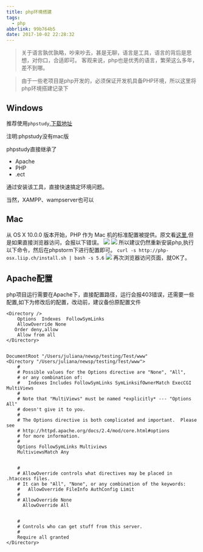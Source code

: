 ```yaml
---
title: php环境搭建
tags:
  - php
abbrlink: 99b764b5
date: 2017-10-02 22:28:32
---
```

> 关于语言孰优孰略，吵来吵去，甚是无聊，语言是工具，语言的背后是思想，对你口，合适即可。
客观来说，php也是优秀的语言，繁荣这么多年，差不到哪。

> 由于一些老项目是php开发的，必须保证开发机具备PHP环境，所以这里将php环境搭建记录下

## Windows

推荐使用`phpstudy`,[下载地址](http://www.phpstudy.net/)

注明:phpstudy没有mac版

phpstudy直接继承了
+ Apache
+ PHP
+ .ect

通过安装该工具，直接快速搞定环境问题。

当然，XAMPP、wampserver也可以

## Mac
从 OS X 10.0.0 版本开始，PHP 作为 Mac 机的标准配置被提供。原文看[这里](http://php.net/manual/zh/install.macosx.bundled.php),但是如果直接浏览器访问，会报以下错误。
![](http://static.1991421.cn/blog/2017-10-03-86D27F6433EFDC3E188CCD07D6519A7B.jpg)
![](http://static.1991421.cn/blog/2017-10-03-ED7F19B676EE1E40A05ABDAC5A41C737.jpg)
所以建议仍然重新安装php,执行以下命令，然后在phpstorm下进行配置即可。
`curl -s http://php-osx.liip.ch/install.sh | bash -s 5.6`
![](http://static.1991421.cn/blog/2017-10-03-093521.jpg)
再次浏览器访问页面，就OK了。

## Apache配置
php项目运行需要在Apache下，直接配置路径，运行会报403错误，还需要一些配置,如下为修改后的配置，改动前，建议备份原配置文件

```
<Directory />
    Options  Indexes  FollowSymLinks
    AllowOverride None
   Order deny,allow
    Allow from all
</Directory>


DocumentRoot "/Users/juliana/newsp/testing/Test/www"
<Directory "/Users/juliana/newsp/testing/Test/www">
    #
    # Possible values for the Options directive are "None", "All",
    # or any combination of:
    #   Indexes Includes FollowSymLinks SymLinksifOwnerMatch ExecCGI MultiViews
    #
    # Note that "MultiViews" must be named *explicitly* --- "Options All"
    # doesn't give it to you.
    #
    # The Options directive is both complicated and important.  Please see
    # http://httpd.apache.org/docs/2.4/mod/core.html#options
    # for more information.
    #
    Options FollowSymLinks Multiviews
    MultiviewsMatch Any


    #
    # AllowOverride controls what directives may be placed in .htaccess files.
    # It can be "All", "None", or any combination of the keywords:
    #   AllowOverride FileInfo AuthConfig Limit
    #
    # AllowOverride None
      AllowOverride All


    #
    # Controls who can get stuff from this server.
    #
    Require all granted
</Directory>
```




